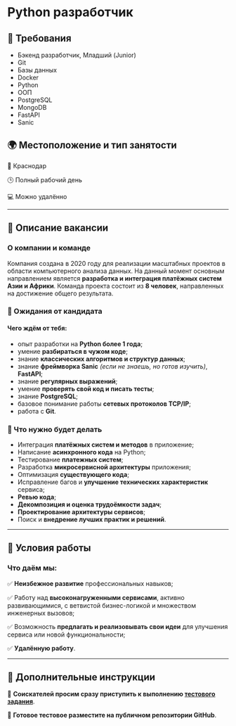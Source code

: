 # Python разработчик

## 📌 Требования
- Бэкенд разработчик, Младший (Junior)
- Git
- Базы данных
- Docker
- Python
- ООП
- PostgreSQL
- MongoDB
- FastAPI
- Sanic
## 🌍 Местоположение и тип занятости
📍 Краснодар

🕒 Полный рабочий день

💻 Можно удалённо

---
## 📖 Описание вакансии

### О компании и команде
Компания создана в 2020 году для реализации масштабных проектов в области компьютерного анализа данных.
На данный момент основным направлением является **разработка и интеграция платёжных систем Азии и Африки**.
Команда проекта состоит из **8 человек**, направленных на достижение общего результата.
### 🎯 Ожидания от кандидата
#### Чего ждём от тебя:
- опыт разработки на **Python более 1 года**;
- умение **разбираться в чужом коде**;
- знание **классических алгоритмов и структур данных**;
- знание **фреймворка Sanic** *(если не знаешь, но готов изучить)*, **FastAPI**;
- знание **регулярных выражений**;
- умение **проверять свой код и писать тесты**;
- знание **PostgreSQL**;
- базовое понимание работы **сетевых протоколов TCP/IP**;
- работа с **Git**.

### 📌 Что нужно будет делать
- Интеграция **платёжных систем и методов** в приложение;
- Написание **асинхронного кода** на Python;
- Тестирование **платежных систем**;
- Разработка **микросервисной архитектуры** приложения;
- Оптимизация **существующего кода**;
- Исправление багов и **улучшение технических характеристик** сервиса;
- **Ревью кода**;
- **Декомпозиция и оценка трудоёмкости задач**;
- **Проектирование архитектуры сервисов**;
- Поиск и **внедрение лучших практик и решений**.
---
## 🎁 Условия работы
### Что даём мы:
✅ **Неизбежное развитие** профессиональных навыков;

✅ Работу над **высоконагруженными сервисами**, активно развивающимися, с ветвистой бизнес-логикой и множеством инженерных вызовов;

✅ Возможность **предлагать и реализовывать свои идеи** для улучшения сервиса или новой функциональности;

✅ **Удалённую работу**.

---
## 📜 Дополнительные инструкции
📌 **Соискателей просим сразу приступить к выполнению [тестового задания](docs/technical_specification.md)**.

📌 **Готовое тестовое разместите на публичном репозитории GitHub**.
